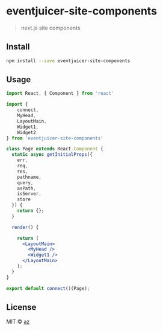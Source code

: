 # eventjuicer-site-components

> next.js site components

## Install

```bash
npm install --save eventjuicer-site-components
```

## Usage

```jsx
import React, { Component } from 'react'

import {
    connect,
    MyHead,
    LayoutMain,
    Widget1, 
    Widget2
} from 'eventjuicer-site-components'

class Page extends React.Component {
  static async getInitialProps({
    err,
    req,
    res,
    pathname,
    query,
    asPath,
    isServer,
    store
  }) {
    return {};
  }

  render() {

    return (
      <LayoutMain>
        <MyHead />
        <Widget1 />
      </LayoutMain>
    );
  }
}

export default connect()(Page);

```

## License

MIT © [az](https://github.com/az)
